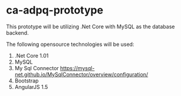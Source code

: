 # ca-adpq-prototype

This prototype will be utilizing .Net Core with MySQL as the database backend. 

The following opensource technologies will be used:
1) .Net Core 1.01
2) MySQL
3) My Sql Connector https://mysql-net.github.io/MySqlConnector/overview/configuration/
4) Bootstrap
5) AngularJS 1.5
